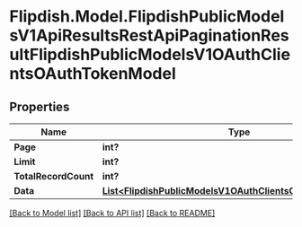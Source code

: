 # Flipdish.Model.FlipdishPublicModelsV1ApiResultsRestApiPaginationResultFlipdishPublicModelsV1OAuthClientsOAuthTokenModel
## Properties

Name | Type | Description | Notes
------------ | ------------- | ------------- | -------------
**Page** | **int?** |  | 
**Limit** | **int?** |  | 
**TotalRecordCount** | **int?** |  | 
**Data** | [**List&lt;FlipdishPublicModelsV1OAuthClientsOAuthTokenModel&gt;**](FlipdishPublicModelsV1OAuthClientsOAuthTokenModel.md) |  | 

[[Back to Model list]](../README.md#documentation-for-models) [[Back to API list]](../README.md#documentation-for-api-endpoints) [[Back to README]](../README.md)

